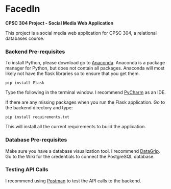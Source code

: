# FacedIn
**CPSC 304 Project - Social Media Web Application**

This project is a social media web application for CPSC 304, a relational databases course. 

### Backend Pre-requisites

To install Python, please download go to [Anaconda](https://www.anaconda.com/distribution/). Anaconda is a package manager for Python, but does not contain all packages.
Anaconda will most likely not have the flask libraries so to ensure that you get them. 
```
pip install Flask
```

Type the following in the terminal window. I recommend [PyCharm](https://www.jetbrains.com/pycharm/) as an IDE.

If there are any missing packages when you run the Flask application. Go to the backend directory and type:
```
pip install requirements.txt
```
This will install all the current requirements to build the application.


### Database Pre-requisites

Make sure you have a database visualization tool. I recommend [DataGrip](https://www.jetbrains.com/datagrip/). Go to the Wiki for the credentials to connect the PostgreSQL database.

### Testing API Calls

I recommend using [Postman](https://www.getpostman.com/downloads/) to test the API calls to the backend. 
